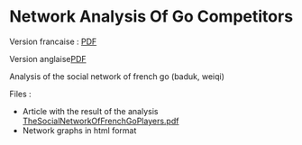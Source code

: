 
# Network Analysis Of Go Competitors
Version francaise : [PDF](https://github.com/Jeremy-Deh/NetworkAnalysisOfGoCompetitors/blob/main/FR_LeReseauDeGoEnFrance.pdf) 

Version anglaise[PDF](https://github.com/Jeremy-Deh/NetworkAnalysisOfGoCompetitors/blob/main/EN_TheSocialNetworkOfFrenchGoPlayers.pdf)  

Analysis of the social network of french go (baduk, weiqi)

Files :
- Article with the result of the analysis [TheSocialNetworkOfFrenchGoPlayers.pdf](https://github.com/Jeremy-Deh/NetworkAnalysisOfGoCompetitors/blob/main/TheSocialNetworkOfFrenchGoPlayers.pdf)
- Network graphs in html format
